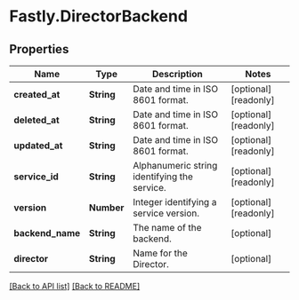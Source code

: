 # Fastly.DirectorBackend

## Properties

Name | Type | Description | Notes
------------ | ------------- | ------------- | -------------
**created_at** | **String** | Date and time in ISO 8601 format. | [optional] [readonly] 
**deleted_at** | **String** | Date and time in ISO 8601 format. | [optional] [readonly] 
**updated_at** | **String** | Date and time in ISO 8601 format. | [optional] [readonly] 
**service_id** | **String** | Alphanumeric string identifying the service. | [optional] [readonly] 
**version** | **Number** | Integer identifying a service version. | [optional] [readonly] 
**backend_name** | **String** | The name of the backend. | [optional] 
**director** | **String** | Name for the Director. | [optional] 


[[Back to API list]](../../README.md#endpoints) [[Back to README]](../../README.md)
